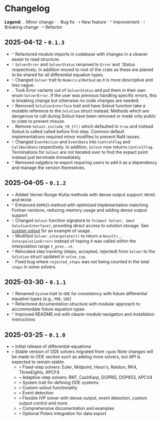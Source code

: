 # Changelog

**Legend:** `.` Minor change · `-` Bug fix · `+` New feature · `^` Improvement · `!` Breaking change · `*` Refactor

## 2025-04-12 - `0.1.3`
- `^` Refactored module imports in codebase with changes in a cleaner easier to read structure.
- `!` `SolverError` and `SolverStatus` renamed to `Error` and `Status respectively. In addition moved to root of the crate as these are planed to be shared for all differential equation types.
- `!` Changed `Solver` trait to `NumericalMethod` as it is more descriptive and less vague.
- `.` Took Error variants out of `SolverStatus` and put them in their own enum `SolverError`. If the user was previous handling specific errors, this is breaking change but otherwise no code changes are needed.
- `!` Removed `SolutionInterface` trait and have Solout function take a mutable reference to the `Solution` struct instead. Methods which are dangerous to call during Solout have been removed or made only public to crate to prevent misuse.
- `.` Remove `Solout.include_t0_tf()` which defaulted to `true` and instead Solout is called called before first step. Common default implementations required minor modifies to prevent NaN issues.
- `!` Changed `EventAction` and `EventData` into `ControlFlag` and `CallBackData` respectively. In addition, `Solout` now returns `ControlFlag`. Terminations for `Solout` are not iterated over to find the expact point instead just terminate immediately.
- `^` Removed nalgebra re-export requiring users to add it as a dependency and manage the version themselves.

## 2025-04-05 - `0.1.2`
- `+` Added Verner Runge-Kutta methods with dense output support: `RKV65` and `RKV98`
- `^` Enhanced `DOPRI5` method with optimized implementation matching Fortran versions, reducing memory usage and adding dense output support
- `!` Changed `Solout` function signature to `fn(&mut Solver, &mut SolutionInterface)`, providing direct access to solution storage. See [custom solout](./examples/ode/10_custom_solout/main.rs) for an example of usage.
- `!` Modified `Solver.interpolate(t)` to return a `Result<_, InterpolationError>` instead of hoping it was called within the interpolation range `t_prev..=t`.
- `*` Relocated step tracking (steps, accepted, rejected) from `Solver` to the `Solution` struct updated in `solve_ivp`.
- `-` Fixed bug where `rejected_steps` was not being counted in the total `steps` in some solvers.

## 2025-03-30 - `0.1.1`

- `!` Renamed `System` trait to `ODE` for consistency with future differential equation types (e.g., `PDE`, `SDE`)
- `*` Refactored documentation structure with modular approach to accommodate future equation types
- `^` Improved README.md with clearer module navigation and installation instructions

## 2025-03-25 - `0.1.0`

- `+` Initial release of differential-equations
- `+` Stable version of ODE solvers migrated from `rgode`
Note changes will be made to ODE section such as adding more solvers, but API is expected to remain stable.
    - `+` Fixed-step solvers: Euler, Midpoint, Heun's, Ralston, RK4, ThreeEights, APCF4
    - `+` Adaptive-step solvers: RKF, CashKarp, DOPRI5, DOP853, APCV4
    - `+` System trait for defining ODE systems
    - `+` Custom solout functionality
    - `+` Event detection
    - `+` Flexible IVP solver with dense output, event detection, custom output control and more.
    - `+` Comprehensive documentation and examples
    - `+` Optional Polars integration for data export